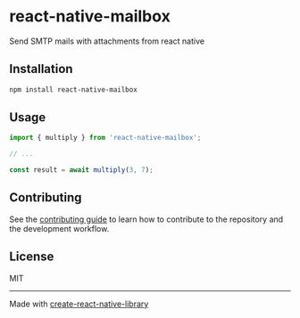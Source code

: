 # react-native-mailbox

Send SMTP mails with attachments from react native

## Installation

```sh
npm install react-native-mailbox
```

## Usage


```js
import { multiply } from 'react-native-mailbox';

// ...

const result = await multiply(3, 7);
```


## Contributing

See the [contributing guide](CONTRIBUTING.md) to learn how to contribute to the repository and the development workflow.

## License

MIT

---

Made with [create-react-native-library](https://github.com/callstack/react-native-builder-bob)
